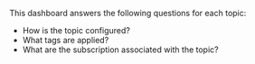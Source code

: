 This dashboard answers the following questions for each topic:

- How is the topic configured?
- What tags are applied?
- What are the subscription associated with the topic?
